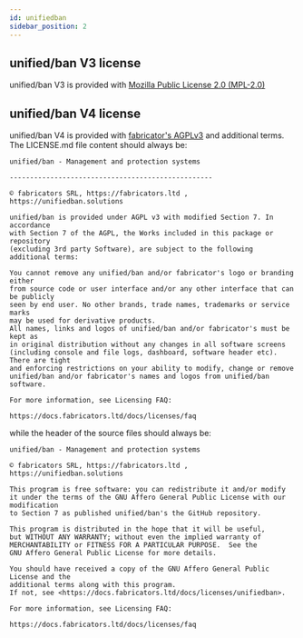 ```yaml
---
id: unifiedban
sidebar_position: 2
---
```


## unified/ban V3 license
unified/ban V3 is provided with [Mozilla Public License 2.0 (MPL-2.0)](/docs/Licenses/mpl20)

## unified/ban V4 license
unified/ban V4 is provided with [fabricator's AGPLv3](/docs/Licenses/agplv3) and additional terms.
The LICENSE.md file content should always be:

```
unified/ban - Management and protection systems

--------------------------------------------------

© fabricators SRL, https://fabricators.ltd , https://unifiedban.solutions

unified/ban is provided under AGPL v3 with modified Section 7. In accordance 
with Section 7 of the AGPL, the Works included in this package or repository 
(excluding 3rd party Software), are subject to the following additional terms:

You cannot remove any unified/ban and/or fabricator's logo or branding either
from source code or user interface and/or any other interface that can be publicly 
seen by end user. No other brands, trade names, trademarks or service marks 
may be used for derivative products.
All names, links and logos of unified/ban and/or fabricator's must be kept as 
in original distribution without any changes in all software screens 
(including console and file logs, dashboard, software header etc). There are tight 
and enforcing restrictions on your ability to modify, change or remove 
unified/ban and/or fabricator's names and logos from unified/ban software.

For more information, see Licensing FAQ: 

https://docs.fabricators.ltd/docs/licenses/faq
```
while the header of the source files should always be:
```
unified/ban - Management and protection systems

© fabricators SRL, https://fabricators.ltd , https://unifiedban.solutions

This program is free software: you can redistribute it and/or modify
it under the terms of the GNU Affero General Public License with our modification
to Section 7 as published unified/ban's the GitHub repository.

This program is distributed in the hope that it will be useful,
but WITHOUT ANY WARRANTY; without even the implied warranty of
MERCHANTABILITY or FITNESS FOR A PARTICULAR PURPOSE.  See the
GNU Affero General Public License for more details.

You should have received a copy of the GNU Affero General Public License and the
additional terms along with this program. 
If not, see <https://docs.fabricators.ltd/docs/licenses/unifiedban>.

For more information, see Licensing FAQ: 

https://docs.fabricators.ltd/docs/licenses/faq
```